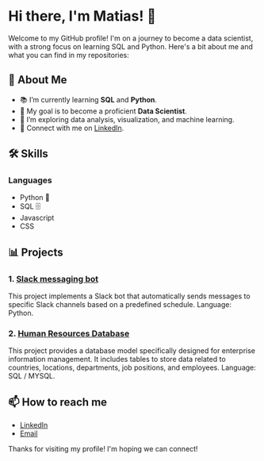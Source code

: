 # Hi there, I'm Matias! 👋

Welcome to my GitHub profile! I'm on a journey to become a data scientist, with a strong focus on learning SQL and Python. Here's a bit about me and what you can find in my repositories:

## 🚀 About Me

- 📚 I’m currently learning **SQL** and **Python**.
- 🎯 My goal is to become a proficient **Data Scientist**.
- 🌱 I’m exploring data analysis, visualization, and machine learning.
- 💼 Connect with me on [LinkedIn](https://www.linkedin.com/in/your-linkedin-profile/).

## 🛠 Skills

### Languages
- Python 🐍
- SQL 🗄️
- Javascript
- CSS

## 📊 Projects

### 1. [Slack messaging bot](https://github.com/MatiasSpirilis/first_slack_bot)
This project implements a Slack bot that automatically sends messages to specific Slack channels based on a predefined schedule. 
Language: Python.

### 2. [Human Resources Database](https://github.com/MatiasSpirilis/SQL-Coderhouse)
This project provides a database model specifically designed for enterprise information management. It includes tables to store data related to countries, locations, departments, job positions, and employees.
Language: SQL / MYSQL.

## 📫 How to reach me

- [LinkedIn](https://www.linkedin.com/in/matias-spirilis/)
- [Email](mailto:matispi92@gmail.com)

Thanks for visiting my profile! I'm hoping we can connect!
